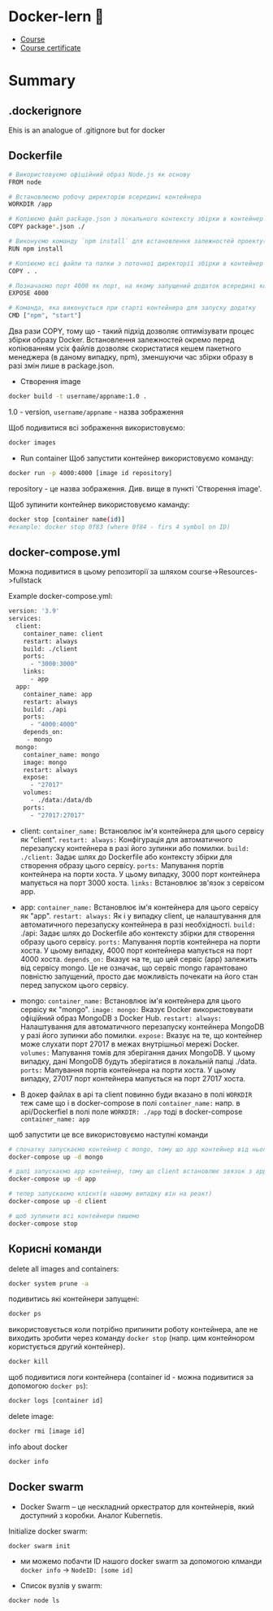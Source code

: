 # Docker-lern 🐳
  - [Course](https://www.linkedin.com/learning/docker-for-developers-14493163)
  - [Course certificate](https://www.linkedin.com/learning/certificates/88a9de4164c2a1adaaafb69519b5adcb8a38a2f065b5c1e3d7b3dba5bcd2c2e1?lipi=urn%3Ali%3Apage%3Ad_flagship3_profile_view_base%3BxhnwvdL6SV2TiWufQzXeUg%3D%3D)

# Summary

## .dockerignore
Еhis is an analogue of .gitignore but for docker

## Dockerfile
```bash
# Використовуємо офіційний образ Node.js як основу
FROM node

# Встановлюємо робочу директорію всередині контейнера
WORKDIR /app

# Копіюємо файл package.json з локального контексту збірки в контейнер
COPY package*.json ./

# Виконуємо команду `npm install` для встановлення залежностей проекту(node_modules)
RUN npm install

# Копіюємо всі файли та папки з поточної директорії збірки в контейнер
COPY . .

# Позначаємо порт 4000 як порт, на якому запущений додаток всередині контейнера
EXPOSE 4000

# Команда, яка виконується при старті контейнера для запуску додатку
CMD ["npm", "start"]
```

Два рази COPY, тому що - такий підхід дозволяє оптимізувати процес збірки образу Docker. Встановлення залежностей окремо перед копіюванням усіх файлів дозволяє скористатися кешем пакетного менеджера (в даному випадку, npm), зменшуючи час збірки образу в разі змін лише в package.json.

- Створення image
```bash
docker build -t username/appname:1.0 . 
```
1.0 - version,  `username/appname` - назва зображення

Щоб подивитися всі зображення використовуємо:
```bash
docker images
```

- Run container
Щоб запустити контейнер використовуємо команду:
```bash
docker run -p 4000:4000 [image id repository]
```
repository - це назва зображення. Див. вище в пункті 'Створення image'.

Щоб зупинити контейнер використовуємо каманду:
```bash
docker stop [container name(id)]
#example: docker stop 0f83 (where 0f84 - firs 4 symbol on ID)
```

## docker-compose.yml

Можна подивитися в цьому репозиторії за шляхом course->Resources->fullstack

Example docker-compose.yml:
```bash
version: '3.9'
services:
  client:
    container_name: client
    restart: always
    build: ./client
    ports: 
      - "3000:3000"
    links: 
      - app
  app:
    container_name: app
    restart: always
    build: ./api
    ports:
      - "4000:4000"
    depends_on:
     - mongo
  mongo: 
    container_name: mongo
    image: mongo
    restart: always
    expose:
      - "27017"
    volumes:
      - ./data:/data/db
    ports:
      - "27017:27017"
```

- client: 
`container_name:` Встановлює ім'я контейнера для цього сервісу як "client".
`restart: always:` Конфігурація для автоматичного перезапуску контейнера в разі його зупинки або помилки.
`build: ./client:` Задає шлях до Dockerfile або контексту збірки для створення образу цього сервісу.
`ports:` Мапування портів контейнера на порти хоста. У цьому випадку, 3000 порт контейнера мапується на порт 3000 хоста.
`links:` Встановлює зв'язок з сервісом app.

- app:
`container_name:` Встановлює ім'я контейнера для цього сервісу як "app".
`restart: always:` Як і у випадку client, це налаштування для автоматичного перезапуску контейнера в разі необхідності.
`build:` ./api: Задає шлях до Dockerfile або контексту збірки для створення образу цього сервісу.
`ports:` Мапування портів контейнера на порти хоста. У цьому випадку, 4000 порт контейнера мапується на порт 4000 хоста.
`depends_on:` Вказує на те, що цей сервіс (app) залежить від сервісу mongo. Це не означає, що сервіс mongo гарантовано повністю запущений, просто дає можливість почекати на його стан перед запуском цього сервісу.

- mongo:
`container_name:` Встановлює ім'я контейнера для цього сервісу як "mongo".
`image: mongo:` Вказує Docker використовувати офіційний образ MongoDB з Docker Hub.
`restart: always:` Налаштування для автоматичного перезапуску контейнера MongoDB у разі його зупинки або помилки.
`expose:` Вказує на те, що контейнер може слухати порт 27017 в межах внутрішньої мережі Docker.
`volumes:` Мапування томів для зберігання даних MongoDB. У цьому випадку, дані MongoDB будуть зберігатися в локальній папці ./data.
`ports:` Мапування портів контейнера на порти хоста. У цьому випадку, 27017 порт контейнера мапується на порт 27017 хоста.


- В докер файлах в api та client повинно буди вказано в полі ```WORKDIR``` теж саме що і в docker-compose в полі ```container_name:```
напр. в api/Dockerfiel в полі поле ```WORKDIR: ./app``` тоді в docker-compose ```container_name: app```

щоб запустити це все використовуємо наступні команди
```bash
# спочатку запускаємо контейнер с mongo, тому що apр контейнер від нього залежний `depends_on:`- mongo(див вище пояснення в docker-compose.yml -> app)
docker-compose up -d mongo

# далі запускаємо app контейнер, тому що client встановлює звязок з app щоб брати дані для клієнта
docker-compose up -d app

# тепер запускаємо клієнт(в нашому випадку він на реакт)
docker-compose up -d client

# щоб зупинити всі контейнери пишемо 
docker-compose stop
```

## Корисні команди

delete all images and containers: 
```bash
docker system prune -a
```

подивитись які контейнери запущені:
```bash
docker ps
```

використовується коли потрібно припинити роботу контейнера, але не виходить зробити через команду ```docker stop``` (напр. цим контейнором користується другий контейнер).
```bash
docker kill
```

щоб подивитися логи контейнера (container id - можна подивитися за допомогою ```docker ps```):
```bash
docker logs [container id]
```

delete image:
```bash
docker rmi [image id]
```

info about docker
```bash
docker info
```


## Docker swarm
- Docker Swarm – це нескладний оркестратор для контейнерів, який доступний з коробки. Аналог Kubernetis.

Initialize docker swarm:
```bash
docker swarm init
```
- ми можемо побачти ID нашого docker swarm за допомогою клманди ```docker info``` -> ```NodeID: [some id]```

- Список вузлів у swarm:
```bash
docker node ls
```
